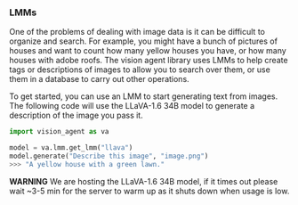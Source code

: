 ### LMMs
One of the problems of dealing with image data is it can be difficult to organize and
search. For example, you might have a bunch of pictures of houses and want to count how
many yellow houses you have, or how many houses with adobe roofs. The vision agent
library uses LMMs to help create tags or descriptions of images to allow you to search
over them, or use them in a database to carry out other operations.

To get started, you can use an LMM to start generating text from images. The following
code will use the LLaVA-1.6 34B model to generate a description of the image you pass it.

```python
import vision_agent as va

model = va.lmm.get_lmm("llava")
model.generate("Describe this image", "image.png")
>>> "A yellow house with a green lawn."
```

**WARNING** We are hosting the LLaVA-1.6 34B model, if it times out please wait ~3-5
min for the server to warm up as it shuts down when usage is low.
